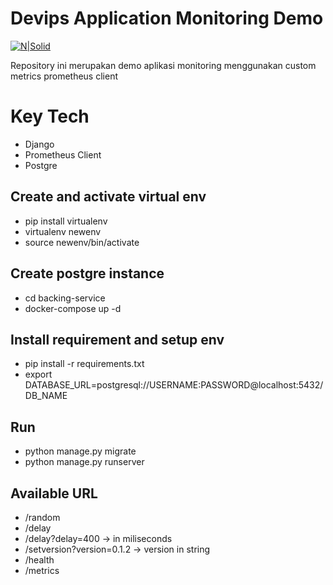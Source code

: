 
# Devips Application Monitoring Demo

  

[![N|Solid](https://www.alterra.id/wp-content/themes/alterra-wp/assets/revamp/img/logo_nav@2x.png)](https://alterra.id)

  
 
  
Repository ini merupakan demo aplikasi monitoring menggunakan custom metrics prometheus client



# Key Tech
* Django
* Prometheus Client
* Postgre

## Create and activate virtual env 
- pip install virtualenv
- virtualenv newenv
- source newenv/bin/activate

## Create postgre instance  
- cd backing-service
- docker-compose up -d


## Install requirement and setup env
- pip install -r requirements.txt
- export DATABASE_URL=postgresql://USERNAME:PASSWORD@localhost:5432/DB_NAME


## Run
- python manage.py migrate
- python manage.py runserver




## Available URL
- /random
- /delay
- /delay?delay=400 -> in miliseconds
- /setversion?version=0.1.2 -> version in string
- /health
- /metrics


  

